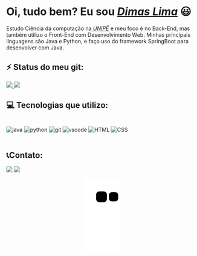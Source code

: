 <div>
  <h1 align="left">Oi, tudo bem? Eu sou <a href="https://www.linkedin.com/in/dimaslima1299/"><i>Dimas Lima</i></a> 😃️</h1>
  <p align="left">Estudo Ciência da computação na<a href="https://www.unipe.edu.br/"><i> UNIPÊ</i></a> e meu foco é no Back-End, mas também utilizo o Front-End com Desenvolvimento Web. Minhas principais linguagens são Java e Python, e faço uso do framework SpringBoot para desenvolver com Java.
</div>

<h2>⚡ Status do meu git:</h2>

<div>
  <a href="https://github.com/dimaslima30">
    <img height="150em" src="https://github-readme-stats.vercel.app/api?username=dimaslima30&count_private=true&include_all_commits=true&show_icons=true&theme=dark&hide_border=false&show_owner=true"/>
    <img height="150em" src="https://github-readme-stats.vercel.app/api/top-langs/?username=dimaslima30&theme=dark&hide_border=false&&layout=compact"/>
  </a>
</div>

<h2>💻 Tecnologias que utilizo: </h2>

<div style="display: inline_block"><br>
  
  <img align="center" alt="java" src="https://img.shields.io/badge/Java-ED8B00?style=for-the-badge&logo=java&logoColor=white">
  <img align="center" alt="python" src="https://img.shields.io/badge/Python-14354C?style=for-the-badge&logo=python&logoColor=white">
  <img align="center" alt="git"    src="https://img.shields.io/badge/GIT-E44C30?style=for-the-badge&logo=git&logoColor=white">
  <img align="center" alt="vscode" src="https://img.shields.io/badge/Visual_Studio_Code-0078D4?style=for-the-badge&logo=visual%20studio%20code&logoColor=white">    
  <img align="center" alt="HTML"   src="https://img.shields.io/badge/HTML5-E34F26?style=for-the-badge&logo=html5&logoColor=white">
  <img align="center" alt="CSS"    src="https://img.shields.io/badge/CSS3-1572B6?style=for-the-badge&logo=css3&logoColor=white">
 
</div><br>

<h2>📞Contato:</h2> 

<div>
  <a href="https://www.linkedin.com/in/dimaslima1299/" target="_blank"><img src="https://img.shields.io/badge/-LinkedIn-%230077B5?style=for-the-badge&logo=linkedin&logoColor=white" target="_blank"></a> 
  <a href="mailto:dimaslima1299@gmail.com"><img src="https://img.shields.io/badge/Gmail-D14836?style=for-the-badge&logo=gmail&logoColor=white" target="_blank"></a>
</div>

<div align="center">
  
![Snake animation](https://github.com/rafaballerini/rafaballerini/blob/output/github-contribution-grid-snake.svg)
  
</div>
